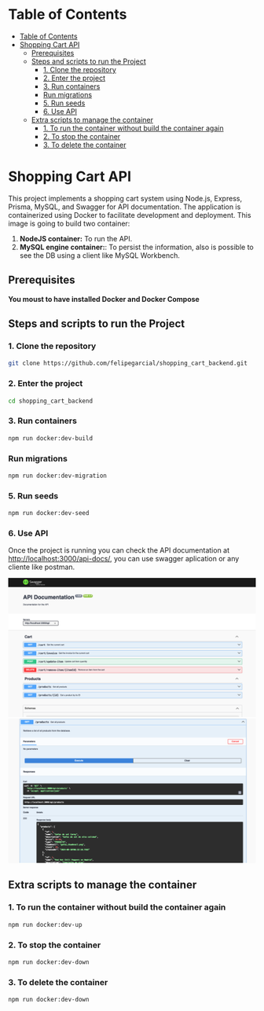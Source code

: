 # Table of Contents
- [Table of Contents](#table-of-contents)
- [Shopping Cart API](#shopping-cart-api)
  - [Prerequisites](#prerequisites)
  - [Steps and scripts to run the Project](#steps-and-scripts-to-run-the-project)
    - [1. Clone the repository](#1-clone-the-repository)
    - [2. Enter the project](#2-enter-the-project)
    - [3. Run containers](#3-run-containers)
    - [Run migrations](#run-migrations)
    - [5. Run seeds](#5-run-seeds)
    - [6. Use API](#6-use-api)
  - [Extra scripts to manage the container](#extra-scripts-to-manage-the-container)
    - [1. To run the container without build the container again](#1-to-run-the-container-without-build-the-container-again)
    - [2. To stop the container](#2-to-stop-the-container)
    - [3. To delete the container](#3-to-delete-the-container)

# Shopping Cart API
This project implements a shopping cart system using Node.js, Express, Prisma, MySQL, and Swagger for API documentation. The application is containerized using Docker to facilitate development and deployment. This image is going to build two container:
1. **NodeJS container:** To run the API.
2. **MySQL engine container:**: To persist the information, also is possible to see the DB using a client like MySQL Workbench. 


## Prerequisites
**You moust to have installed Docker and Docker Compose**

## Steps and scripts to run the Project

### 1. Clone the repository 
```bash
git clone https://github.com/felipegarcial/shopping_cart_backend.git
```
### 2. Enter the project
```bash
cd shopping_cart_backend
```
### 3. Run containers
```bash
npm run docker:dev-build
```
### Run migrations
```bash
npm run docker:dev-migration
```
### 5. Run seeds
```bash
npm run docker:dev-seed
```

### 6. Use API
Once the project is running you can check the API documentation at [http://localhost:3000/api-docs/](http://localhost:3000/api-docs/), you can use swagger aplication or any cliente like postman.

![alt text](image.png)
![alt text](image-1.png)


## Extra scripts to manage the container

### 1. To run the container without build the container again
```bash
npm run docker:dev-up
```

### 2. To stop the container
```bash
npm run docker:dev-down
```


### 3. To delete the container
```bash
npm run docker:dev-down
```
